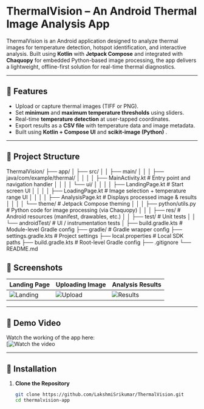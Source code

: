 #  ThermalVision – An Android Thermal Image Analysis App

ThermalVision is an Android application designed to analyze thermal images for temperature detection, hotspot identification, and interactive analysis. Built using **Kotlin** with **Jetpack Compose** and integrated with **Chaquopy** for embedded Python-based image processing, the app delivers a lightweight, offline-first solution for real-time thermal diagnostics.

---

## 📱 Features

- Upload or capture thermal images (TIFF or PNG).
- Set **minimum** and **maximum temperature thresholds** using sliders.
- Real-time **temperature detection** at user-tapped coordinates.
- Export results as a **CSV file** with temperature data and image metadata.
- Built using **Kotlin + Compose UI** and **scikit-image (Python)** .

---

## 📁 Project Structure

ThermalVision/
├── app/
│   ├── src/
│   │   ├── main/
│   │   │   ├── java/com/example/thermal/
│   │   │   │   ├── MainActivity.kt            # Entry point and navigation handler
│   │   │   │   └── ui/
│   │   │   │       ├── LandingPage.kt         # Start screen UI
│   │   │   │       ├── LoadingPage.kt         # Image selection + temperature range UI
│   │   │   │       ├── AnalysisPage.kt        # Displays processed image & results
│   │   │   │       └── theme/                 # Jetpack Compose theming
│   │   │   ├── python/utils.py                # Python code for image processing (via Chaquopy)
│   │   │   ├── res/                           # Android resources (manifest, drawables, etc.)
│   │   ├── test/                              # Unit tests
│   │   └── androidTest/                       # UI / instrumentation tests
│   ├── build.gradle.kts                       # Module-level Gradle config
├── gradle/                                    # Gradle wrapper config
├── settings.gradle.kts                        # Project settings
├── local.properties                           # Local SDK paths
├── build.gradle.kts                           # Root-level Gradle config
├── .gitignore
└── README.md


## 📸 Screenshots

| Landing Page | Uploading Image | Analysis Results |
|--------------|------------------------|------------------|
| ![Landing](![Screenshot_20250423_030051_ThermalApp](https://github.com/user-attachments/assets/0af9c30c-8d65-4332-96b0-91a94301e064)) | ![Upload](![Screenshot_20250423_030051_ThermalApp](https://github.com/user-attachments/assets/cca7e247-cae5-43a4-bdbd-19b328287edf)) | ![Results](![Screenshot_20250423_030138_ThermalApp](https://github.com/user-attachments/assets/dcb1e480-0f60-4fb6-96c1-1adb2807d1ce)) |

---

## 🎥 Demo Video

Watch the working of the app here:  
[![Watch the video](https://github.com/user-attachments/assets/0fc00ad4-eee6-492c-91df-1e52c9747ab6)


---

## 🚀 Installation

1. **Clone the Repository**
   ```bash
   git clone https://github.com/LakshmiSrikumar/ThermalVision.git
   cd thermalvision-app
